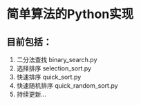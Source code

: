 # 简单算法的Python实现

## 目前包括：

1. 二分法查找 binary_search.py
2. 选择排序 selection_sort.py
3. 快速排序 quick_sort.py
4. 快速随机排序 quick_random_sort.py
5. 持续更新...
